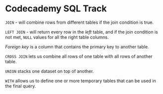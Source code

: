 # Codecademy SQL Track

`JOIN` - will combine rows from different tables if the join condition is true.

`LEFT JOIN` - will return every row in the _left_ table, and if the join condition is not met, `NULL` values for all the right table columns.

_Foreign key_ is a column that contains the primary key to another table.

`CROSS JOIN` lets us combine all rows of one table with all rows of another table.

`UNION` stacks one dataset on top of another.

`WITH` allows us to define one or more temporary tables that can be used in the final query.